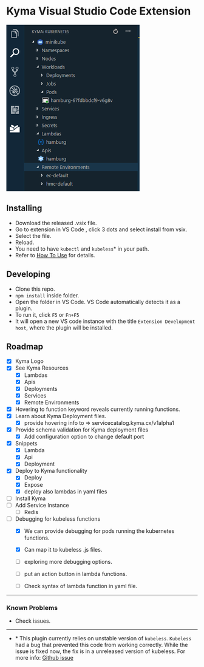 # Kyma Visual Studio Code Extension

![Kyma-tree-view](images/screenshots/kyma-tree-view.png)

## Installing
- Download the released .vsix file. 
- Go to extension in VS Code , click 3 dots and select install from vsix.
- Select the file.
- Reload.
- You need to have `kubectl` and `kubeless`* in your path.
- Refer to [How To Use](HowToUse.md) for details.

## Developing
- Clone this repo.
- `npm install` inside folder.
- Open the folder in VS Code. VS Code automatically detects it as a plugin.
- To run it, click `F5` or `Fn+F5`
- It will open a new VS code instance with the title `Extension Development host`, where the plugin will be installed.


## Roadmap

- [x] Kyma Logo  
- [x] See Kyma Resources
    - [x] Lambdas
    - [x] Apis
    - [x] Deployments
    - [x] Services
    - [x] Remote Environments
- [x] Hovering to function keyword reveals currently running functions.
- [x] Learn about Kyma Deployment files.
    - [x] provide hovering info to => servicecatalog.kyma.cx/v1alpha1
- [x] Provide schema validation for Kyma deployment files
    - [x] Add configuration option to change default port 
- [x] Snippets
    - [x] Lambda
    - [x] Api
    - [x] Deployment
- [x] Deploy to Kyma functionality
    - [x] Deploy 
    - [x] Expose
    - [x] deploy also lambdas in yaml files

- [ ] Install Kyma
- [ ] Add Service Instance
    - [ ] Redis
- [ ] Debugging for kubeless functions
    - [x] We can provide debugging for pods running the kubernetes functions. 
    - [x] Can map it to kubeless .js files.
    - [ ] exploring more debugging options.
    - [ ] put an action button in lambda functions.
    - [ ] Check syntax of lambda function in yaml file.



---
### Known Problems
- Check issues.
---
- \* This plugin currently relies on unstable version of `kubeless`. `Kubeless` had a bug that prevented this code from working correctly. While the issue is fixed now, the fix is in a unreleased version of kubeless. For more info: [Github issue](https://github.com/kubeless/kubeless/issues/874#event-1769345570)
